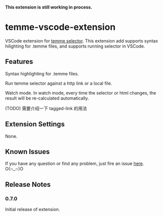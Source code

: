 **This extension is still working in process.**

# temme-vscode-extension

VSCode extension for [temme selector](https://github.com/shinima/temme). This extension add supports syntax hilighting for .temme files, and supports running selector in VSCode.

## Features

Syntax highlighting for .temme files.

Run temme selector against a http link or a local file.

Watch mode. In watch mode, every time the selector or html changes, the result will be re-calculated automatically.

(TODO) 需要介绍一下 tagged-link 的用法

## Extension Settings

None.

## Known Issues

If you have any question or find any problem, just fire an issue [here](https://github.com/shinima/temme-vscode-extension/issues).   O(∩_∩)O

## Release Notes

### 0.7.0

Initial release of extension.
